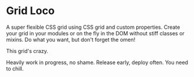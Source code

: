 # Grid Loco

A super flexible CSS grid using CSS grid and custom properties.
Create your grid in your modules or on the fly in the DOM without
stiff classes or mixins. Do what you want, but don't forget the omen!

This grid's crazy.

Heavily work in progress, no shame.
Release early, deploy often.
You need to chill.
